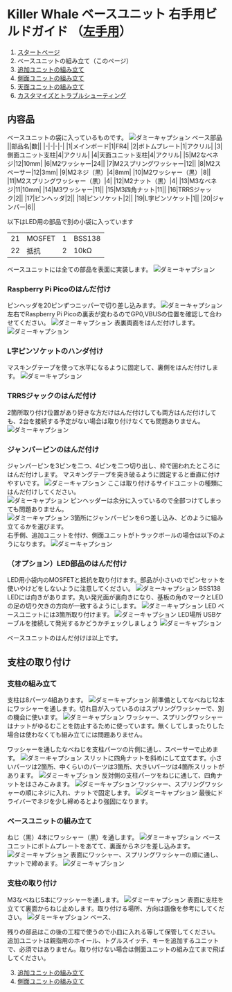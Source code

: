 # Killer Whale ベースユニット 右手用ビルドガイド （[左手用](../左手用/ベースユニット.md)）

1. [スタートページ](../README.md)
2. ベースユニットの組み立て（このページ）
3. [追加ユニットの組み立て](../右手用/追加ユニット.md)
4. [側面ユニットの組み立て](../右手用/側面ユニット_トラックボール.md)
5. [天面ユニットの組み立て](../右手用/天面ユニット.md)
6. [カスタマイズとトラブルシューティング](../右手用/カスタマイズとトラブルシューティング.md)

## 内容品
ベースユニットの袋に入っているものです。
![ダミーキャプション ベース部品](../img/IMG_.jpeg)  
||部品名|数||
|-|-|-|-|
|1|メインボード|1|FR4|
|2|ボトムプレート|1|アクリル|
|3|側面ユニット支柱|4|アクリル|
|4|天面ユニット支柱|4|アクリル|
|5|M2なべネジ|12|10mm|
|6|M2ワッシャー|24||
|7|M2スプリングワッシャー|12||
|8|M2スペーサー|12|3mm|
|9|M2ネジ（黒）|4|8mm|
|10|M2ワッシャー（黒）|8||
|11|M2スプリングワッシャー（黒）|4|
|12|M2ナット（黒）|4|
|13|M3なべネジ|11|10mm|
|14|M3ワッシャー|11||
|15|M3四角ナット|11||
|16|TRRSジャック|2||
|17|ピンヘッダ|2||
|18|ピンソケット|2||
|19|L字ピンソケット|1||
|20|ジャンパー|6||

以下はLED用の部品で別の小袋に入っています
<table>
    <tr>
      <td>21</td>
      <td>MOSFET</td>
      <td>1</td>
      <td>BSS138</td>
    </tr>
    <tr>
      <td>22</td>
      <td>抵抗</td>
      <td>2</td>
      <td>10kΩ</td>
    </tr>
 </table>

ベースユニットには全ての部品を表面に実装します。
![ダミーキャプション ](../img/IMG_.jpeg)
### Raspberry Pi Picoのはんだ付け
ピンヘッダを20ピンずつニッパーで切り差し込みます。
![ダミーキャプション ](../img/IMG_.jpeg)
左右でRaspberry Pi Picoの裏表が変わるのでGP0,VBUSの位置を確認して合わせてください。
![ダミーキャプション ](../img/IMG_.jpeg)
表裏両面をはんだ付けします。
![ダミーキャプション ](../img/IMG_.jpeg)

### L字ピンソケットのハンダ付け
マスキングテープを使って水平になるように固定して、裏側をはんだ付けします。
![ダミーキャプション ](../img/IMG_.jpeg)

### TRRSジャックのはんだ付け
2箇所取り付け位置があり好きな方だけはんだ付けしても両方はんだ付けしても、2台を接続する予定がない場合は取り付けなくても問題ありません。
![ダミーキャプション ](../img/IMG_.jpeg)

### ジャンパーピンのはんだ付け
ジャンパーピンを3ピンを二つ、4ピンを二つ切り出し、枠で囲われたところにはんだ付けします。 
マスキングテープを突き破るように固定すると垂直に付けやすいです。
![ダミーキャプション ](../img/IMG_.jpeg)
ここは取り付けるサイドユニットの種類にはんだ付けしてください。  
![ダミーキャプション ](../img/IMG_.jpeg)
ピンヘッダーは余分に入っているので全部つけてしまっても問題ありません。  
![ダミーキャプション ](../img/IMG_.jpeg)
3箇所にジャンパーピンを6つ差し込み、どのように組み立てるかを選びます。  
右手側、追加ユニットを付け、側面ユニットがトラックボールの場合は以下のようになります。
![ダミーキャプション ](../img/IMG_.jpeg)

### （オプション）LED部品のはんだ付け
LED用小袋内のMOSFETと抵抗を取り付けます。部品が小さいのでピンセットを使いやけどをしないように注意してください。
![ダミーキャプション BSS138](../img/IMG_.jpeg)  
LEDには向きがあります。丸い発光面が裏向きになり、基板の角のマークとLEDの足の切り欠きの方向が一致するようにします。
![ダミーキャプション LED](../img/IMG_.jpeg)
ベースユニットには3箇所取り付けます。
![ダミーキャプション LED場所](../img/IMG_.jpeg)
USBケーブルを接続して発光するかどうかチェックしましょう
![ダミーキャプション ](../img/IMG_.jpeg)

ベースユニットのはんだ付けは以上です。

## 支柱の取り付け

### 支柱の組み立て
支柱は8パーツ4組あります。
![ダミーキャプション ](../img/IMG_.jpeg)
前準備としてなべねじ12本にワッシャーを通します。切れ目が入っているのはスプリングワッシャーで、別の機会に使います。
![ダミーキャプション ](../img/IMG_.jpeg)
ワッシャー、スプリングワッシャーはナットがゆるむことを防止するために使っています。無くしてしまったりした場合は使わなくても組み立てには問題ありません。
  
ワッシャーを通したなべねじを支柱パーツの片側に通し、スペーサーで止めます。
![ダミーキャプション ](../img/IMG_.jpeg)
スリットに四角ナットを斜めにして立てます。小さいパーツは2箇所、中くらいのパーツは3箇所、大きいパーツは4箇所スリットがあります。
![ダミーキャプション ](../img/IMG_.jpeg)
反対側の支柱パーツをねじに通して、四角ナットをはさみこみます。
![ダミーキャプション ](../img/IMG_.jpeg)
ワッシャー、スプリングワッシャーの順にネジに入れ、ナットで固定します。
![ダミーキャプション ](../img/IMG_.jpeg)
最後にドライバーでネジを少し締めるとより強固になります。

### ベースユニットの組み立て
ねじ（黒）4本にワッシャー（黒）を通します。
![ダミーキャプション ](../img/IMG_.jpeg)
ベースユニットにボトムプレートをあてて、裏面からネジを差し込みます。
![ダミーキャプション ](../img/IMG_.jpeg)
表面にワッシャー、スプリングワッシャーの順に通し、ナットで締めます。
![ダミーキャプション ](../img/IMG_.jpeg)

### 支柱の取り付け
M3なべねじ5本にワッシャーを通します。
![ダミーキャプション ](../img/IMG_.jpeg)
表面に支柱を立てて裏面からねじ止めします。取り付ける場所、方向は画像を参考にしてください。
![ダミーキャプション ベース、](../img/IMG_.jpeg)

残りの部品はこの後の工程で使うので小皿に入れる等して保管してください。  
追加ユニットは親指用のホイール、トグルスイッチ、キーを追加するユニットで、必須ではありません。取り付けない場合は側面ユニットの組み立てまで飛ばしてください。

3. [追加ユニットの組み立て](../右手用/追加ユニット.md)
4. [側面ユニットの組み立て](../右手用/側面ユニット.md)
